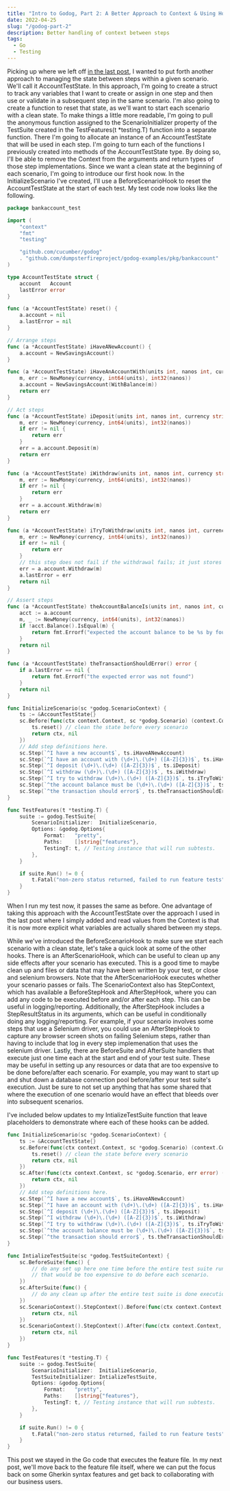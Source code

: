 ```yaml
---
title: "Intro to Godog, Part 2: A Better Approach to Context & Using Hooks"
date: 2022-04-25
slug: "/godog-part-2"
description: Better handling of context between steps
tags:
  - Go
  - Testing
---
```

Picking up where we left off [in the last post](https://thedumpsterfireproject.com/godog-part-1), I wanted to put forth
another approach to managing the state between steps within a given scenario. We'll call it AccountTestState. In this approach, 
I'm going to create a struct to track any variables that I want to create or assign in one step and then use or validate in a 
subsequent step in the same scenario. I'm also going to create a function to reset that state, as we'll want to start each scenario 
with a clean state. To make things a little more readable, I'm going to pull the anonymous function assigned to the ScenarioInitializer 
property of the TestSuite created in the TestFeatures(t *testing.T) function into a separate function. There I'm going to allocate an instance
of an AccountTestState that will be used in each step.  I'm going to turn each of the functions I previously created into methods of the AccountTestState
type. By doing so, I'll be able to remove the Context from the arguments and return types of those step implementations. Since we want a clean
state at the beginning of each scenario, I'm going to introduce our first hook now. In the InitializeScenario I've created, I'll use a
BeforeScenarioHook to reset the AccountTestState at the start of each test. My test code now looks like the following.
```go
package bankaccount_test

import (
	"context"
	"fmt"
	"testing"

	"github.com/cucumber/godog"
	. "github.com/dumpsterfireproject/godog-examples/pkg/bankaccount"
)

type AccountTestState struct {
	account   Account
	lastError error
}

func (a *AccountTestState) reset() {
	a.account = nil
	a.lastError = nil
}

// Arrange steps
func (a *AccountTestState) iHaveANewAccount() {
	a.account = NewSavingsAccount()
}

func (a *AccountTestState) iHaveAnAccountWith(units int, nanos int, currency string) error {
	m, err := NewMoney(currency, int64(units), int32(nanos))
	a.account = NewSavingsAccount(WithBalance(m))
	return err
}

// Act steps
func (a *AccountTestState) iDeposit(units int, nanos int, currency string) error {
	m, err := NewMoney(currency, int64(units), int32(nanos))
	if err != nil {
		return err
	}
	err = a.account.Deposit(m)
	return err
}

func (a *AccountTestState) iWithdraw(units int, nanos int, currency string) error {
	m, err := NewMoney(currency, int64(units), int32(nanos))
	if err != nil {
		return err
	}
	err = a.account.Withdraw(m)
	return err
}

func (a *AccountTestState) iTryToWithdraw(units int, nanos int, currency string) error {
	m, err := NewMoney(currency, int64(units), int32(nanos))
	if err != nil {
		return err
	}
	// this step does not fail if the withdrawal fails; it just stores the error for later validation
	err = a.account.Withdraw(m)
	a.lastError = err
	return nil
}

// Assert steps
func (a *AccountTestState) theAccountBalanceIs(units int, nanos int, currency string) error {
	acct := a.account
	m, _ := NewMoney(currency, int64(units), int32(nanos))
	if !acct.Balance().IsEqual(m) {
		return fmt.Errorf("expected the account balance to be %s by found %s", m, acct.Balance())
	}
	return nil
}

func (a *AccountTestState) theTransactionShouldError() error {
	if a.lastError == nil {
		return fmt.Errorf("the expected error was not found")
	}
	return nil
}

func InitializeScenario(sc *godog.ScenarioContext) {
	ts := &AccountTestState{}
	sc.Before(func(ctx context.Context, sc *godog.Scenario) (context.Context, error) {
		ts.reset() // clean the state before every scenario
		return ctx, nil
	})
	// Add step definitions here.
	sc.Step(`^I have a new account$`, ts.iHaveANewAccount)
	sc.Step(`^I have an account with (\d+)\.(\d+) ([A-Z]{3})$`, ts.iHaveAnAccountWith)
	sc.Step(`^I deposit (\d+)\.(\d+) ([A-Z]{3})$`, ts.iDeposit)
	sc.Step(`^I withdraw (\d+)\.(\d+) ([A-Z]{3})$`, ts.iWithdraw)
	sc.Step(`^I try to withdraw (\d+)\.(\d+) ([A-Z]{3})$`, ts.iTryToWithdraw)
	sc.Step(`^the account balance must be (\d+)\.(\d+) ([A-Z]{3})$`, ts.theAccountBalanceIs)
	sc.Step(`^the transaction should error$`, ts.theTransactionShouldError)
}

func TestFeatures(t *testing.T) {
	suite := godog.TestSuite{
		ScenarioInitializer:  InitializeScenario,
		Options: &godog.Options{
			Format:   "pretty",
			Paths:    []string{"features"},
			TestingT: t, // Testing instance that will run subtests.
		},
	}

	if suite.Run() != 0 {
		t.Fatal("non-zero status returned, failed to run feature tests")
	}
}

```
When I run my test now, it passes the same as before. One advantage of taking this approach with the AccountTestState over the approach I used in the
last post where I simply added and read values from the Context is that it is now more explicit what variables are actually shared between my steps.

While we've introduced the BeforeScenarioHook to make sure we start each scenario with a clean state, let's take a quick look at some of the other hooks.
There is an AfterScenarioHook, which can be useful to clean up any side effects after your scenario has executed. This is a good time to maybe clean up
and files or data that may have been written by your test, or close and selenium browsers. Note that the AfterScenarioHook executes whether your scenario
passes or fails. The ScenarioContext also has StepContext, which has available a BeforeStepHook and AfterStepHook, where you can add any code to be executed
before and/or after each step. This can be useful in logging/reporting. Additionally, the AfterStepHook includes a StepResultStatus in its arguments, which
can be useful in conditionally doing any logging/reporting. For example, if your scenario involves some steps that use a Selenium driver, you could use an
AfterStepHook to capture any browser screen shots on failing Selenium steps, rather than having to include that log in every step implemenation that uses
the selenium driver.  Lastly, there are BeforeSuite and AfterSuite handlers that execute just one time each at the start and end of your test suite. These may
be useful in setting up any resources or data that are too expensive to be done before/after each scenario.  For example, you may want to start up and shut
down a database connection pool before/after your test suite's execution. Just be sure to not set up anything that has some shared that where the execution
of one scenario would have an effect that bleeds over into subsequent scenarios.

I've included below updates to my IntializeTestSuite function that leave placeholders to demonstrate where each of these hooks can be added.
```go
func InitializeScenario(sc *godog.ScenarioContext) {
	ts := &AccountTestState{}
	sc.Before(func(ctx context.Context, sc *godog.Scenario) (context.Context, error) {
		ts.reset() // clean the state before every scenario
		return ctx, nil
	})
	sc.After(func(ctx context.Context, sc *godog.Scenario, err error) (context.Context, error) {
		return ctx, nil
	})
	// Add step definitions here.
	sc.Step(`^I have a new account$`, ts.iHaveANewAccount)
	sc.Step(`^I have an account with (\d+)\.(\d+) ([A-Z]{3})$`, ts.iHaveAnAccountWith)
	sc.Step(`^I deposit (\d+)\.(\d+) ([A-Z]{3})$`, ts.iDeposit)
	sc.Step(`^I withdraw (\d+)\.(\d+) ([A-Z]{3})$`, ts.iWithdraw)
	sc.Step(`^I try to withdraw (\d+)\.(\d+) ([A-Z]{3})$`, ts.iTryToWithdraw)
	sc.Step(`^the account balance must be (\d+)\.(\d+) ([A-Z]{3})$`, ts.theAccountBalanceIs)
	sc.Step(`^the transaction should error$`, ts.theTransactionShouldError)
}

func IntializeTestSuite(sc *godog.TestSuiteContext) {
	sc.BeforeSuite(func() {
		// do any set up here one time before the entire test suite runs, e.g., create a database connection pool
		// that would be too expensive to do before each scenario.
	})
	sc.AfterSuite(func() {
		// do any clean up after the entire test suite is done executiong.
	})
	sc.ScenarioContext().StepContext().Before(func(ctx context.Context, st *godog.Step) (context.Context, error) {
		return ctx, nil
	})
	sc.ScenarioContext().StepContext().After(func(ctx context.Context, st *godog.Step, status godog.StepResultStatus, err error) (context.Context, error) {
		return ctx, nil
	})
}

func TestFeatures(t *testing.T) {
	suite := godog.TestSuite{
		ScenarioInitializer:  InitializeScenario,
		TestSuiteInitializer: IntializeTestSuite,
		Options: &godog.Options{
			Format:   "pretty",
			Paths:    []string{"features"},
			TestingT: t, // Testing instance that will run subtests.
		},
	}

	if suite.Run() != 0 {
		t.Fatal("non-zero status returned, failed to run feature tests")
	}
}
```

This post we stayed in the Go code that executes the feature file. In my next post, we'll move back to the feature file itself, where we can put the focus back
on some Gherkin syntax features and get back to collaborating with our business users.
